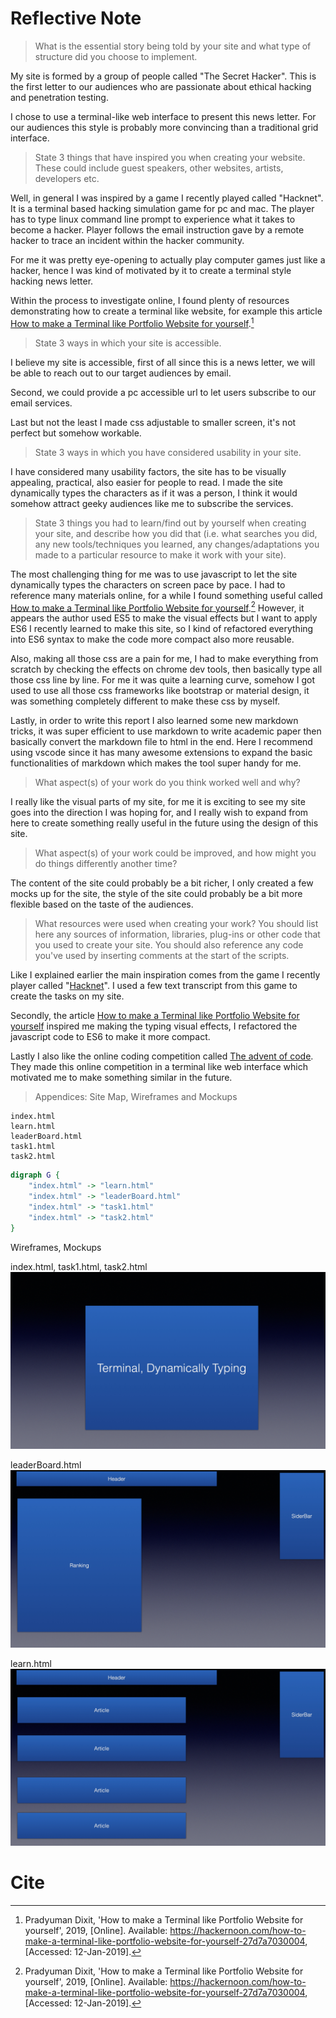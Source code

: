 # Reflective Note

> What is the essential story being told by your site and what type of structure did you choose to implement.

My site is formed by a group of people called "The Secret Hacker". This is the first letter to our audiences who are passionate about ethical hacking and penetration testing.

I chose to use a terminal-like web interface to present this news letter. For our audiences this style is probably more convincing than a traditional grid interface.

> State 3 things that have inspired you when creating your website. These could include guest speakers, other websites, artists, developers etc.

Well, in general I was inspired by a game I recently played called "Hacknet". It is a terminal based hacking simulation game for pc and mac. The player has to type linux command line prompt to experience what it takes to become a hacker. Player follows the email instruction gave by a remote hacker to trace an incident within the hacker community.

For me it was pretty eye-opening to actually play computer games just like a hacker, hence I was kind of motivated by it to create a terminal style hacking news letter.

Within the process to investigate online, I found plenty of resources demonstrating how to create a terminal like website, for example this article [How to make a Terminal like Portfolio Website for yourself](https://hackernoon.com/how-to-make-a-terminal-like-portfolio-website-for-yourself-27d7a7030004).[^1]

> State 3 ways in which your site is accessible.

I believe my site is accessible, first of all since this is a news letter, we will be able to reach out to our target audiences by email.

Second, we could provide a pc accessible url to let users subscribe to our email services.

Last but not the least I made css adjustable to smaller screen, it's not perfect but somehow workable.

> State 3 ways in which you have considered usability in your site.

I have considered many usability factors, the site has to be visually appealing, practical, also easier for people to read. I made the site dynamically types the characters as if it was a person, I think it would somehow attract geeky audiences like me to subscribe the services.

> State 3 things you had to learn/find out by yourself when creating your site, and describe how you did that (i.e. what searches you did, any new tools/techniques you learned, any changes/adaptations you made to a particular resource to make it work with your site).

The most challenging thing for me was to use javascript to let the site dynamically types the characters on screen pace by pace. I had to reference many materials online, for a while I found something useful called [How to make a Terminal like Portfolio Website for yourself](https://hackernoon.com/how-to-make-a-terminal-like-portfolio-website-for-yourself-27d7a7030004).[^2] However, it appears the author used ES5 to make the visual effects but I want to apply ES6 I recently learned to make this site, so I kind of refactored everything into ES6 syntax to make the code more compact also more reusable.

Also, making all those css are a pain for me, I had to make everything from scratch by checking the effects on chrome dev tools, then basically type all those css line by line. For me it was quite a learning curve, somehow I got used to use all those css frameworks like bootstrap or material design, it was something completely different to make these css by myself.

Lastly, in order to write this report I also learned some new markdown tricks, it was super efficient to use markdown to write academic paper then basically convert the markdown file to html in the end. Here I recommend using vscode since it has many awesome extensions to expand the basic functionalities of markdown which makes the tool super handy for me.

> What aspect(s) of your work do you think worked well and why?

I really like the visual parts of my site, for me it is exciting to see my site goes into the direction I was hoping for, and I really wish to expand from here to create something really useful in the future using the design of this site.

> What aspect(s) of your work could be improved, and how might you do things differently another time?

The content of the site could probably be a bit richer, I only created a few mocks up for the site, the style of the site could probably be a bit more flexible based on the taste of the audiences.

> What resources were used when creating your work? You should list here any sources of information, libraries, plug-ins or other code that you used to create your site. You should also reference any code you've used by inserting comments at the start of the scripts.

Like I explained earlier the main inspiration comes from the game I recently player called "[Hacknet](https://store.steampowered.com/app/365450/Hacknet/)". I used a few text transcript from this game to create the tasks on my site.

Secondly, the article [How to make a Terminal like Portfolio Website for yourself](https://hackernoon.com/how-to-make-a-terminal-like-portfolio-website-for-yourself-27d7a7030004) inspired me making the typing visual effects, I refactored the javascript code to ES6 to make it more compact.

Lastly I also like the online coding competition called [The advent of code](https://adventofcode.com/). They made this online competition in a terminal like web interface which motivated me to make something similar in the future.

> Appendices: Site Map, Wireframes and Mockups

```
index.html
learn.html
leaderBoard.html
task1.html
task2.html
```

```dot
digraph G {
    "index.html" -> "learn.html"
    "index.html" -> "leaderBoard.html"
    "index.html" -> "task1.html"
    "index.html" -> "task2.html"
}

```

Wireframes, Mockups

index.html, task1.html, task2.html
![index.html](/images/Untitled.001.jpeg)

leaderBoard.html
![leaderboard.html](/images/Untitled.002.jpeg)

learn.html
![learn.html](/images/Untitled.003.jpeg)

# Cite

[^1]: Pradyuman Dixit, 'How to make a Terminal like Portfolio Website for yourself', 2019, [Online]. Available: https://hackernoon.com/how-to-make-a-terminal-like-portfolio-website-for-yourself-27d7a7030004, [Accessed: 12-Jan-2019].
[^2]: Pradyuman Dixit, 'How to make a Terminal like Portfolio Website for yourself', 2019, [Online]. Available: https://hackernoon.com/how-to-make-a-terminal-like-portfolio-website-for-yourself-27d7a7030004, [Accessed: 12-Jan-2019].
